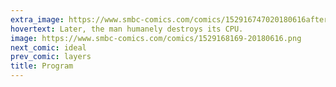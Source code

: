 ```yaml
---
extra_image: https://www.smbc-comics.com/comics/152916747020180616after.png
hovertext: Later, the man humanely destroys its CPU.
image: https://www.smbc-comics.com/comics/1529168169-20180616.png
next_comic: ideal
prev_comic: layers
title: Program
---
```



